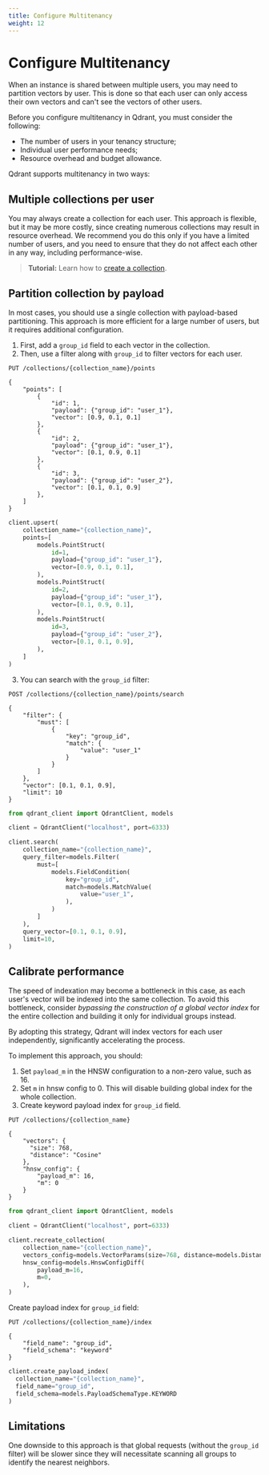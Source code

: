 ```yaml
---
title: Configure Multitenancy
weight: 12
---
```

# Configure Multitenancy

When an instance is shared between multiple users, you may need to partition vectors by user. 
This is done so that each user can only access their own vectors and can't see the vectors of other users.

Before you configure multitenancy in Qdrant, you must consider the following: 
- The number of users in your tenancy structure;
- Individual user performance needs;
- Resource overhead and budget allowance.

Qdrant supports multitenancy in two ways:

## Multiple collections per user

You may always create a collection for each user. This approach is flexible, but it may be more costly, since creating numerous collections may result in resource overhead. We recommend you do this only if you have a limited number of users, and you need to ensure that they do not affect each other in any way, including performance-wise. 

>**Tutorial:** Learn how to [create a collection](../../concepts/collections/).

## Partition collection by payload

In most cases, you should use a single collection with payload-based partitioning. 
This approach is more efficient for a large number of users, but it requires additional configuration.

1. First, add a `group_id` field to each vector in the collection.
2. Then, use a filter along with `group_id` to filter vectors for each user.

```http
PUT /collections/{collection_name}/points

{
    "points": [
        {
            "id": 1,
            "payload": {"group_id": "user_1"},
            "vector": [0.9, 0.1, 0.1]
        },
        {
            "id": 2,
            "payload": {"group_id": "user_1"},
            "vector": [0.1, 0.9, 0.1]
        },
        {
            "id": 3,
            "payload": {"group_id": "user_2"},
            "vector": [0.1, 0.1, 0.9]
        },
    ]
}
```

```python
client.upsert(
    collection_name="{collection_name}",
    points=[
        models.PointStruct(
            id=1,
            payload={"group_id": "user_1"},
            vector=[0.9, 0.1, 0.1],
        ),
        models.PointStruct(
            id=2,
            payload={"group_id": "user_1"},
            vector=[0.1, 0.9, 0.1],
        ),
        models.PointStruct(
            id=3,
            payload={"group_id": "user_2"},
            vector=[0.1, 0.1, 0.9],
        ),
    ]
)
```

3. You can search with the `group_id` filter:

```http
POST /collections/{collection_name}/points/search

{
    "filter": {
        "must": [
            {
                "key": "group_id",
                "match": {
                    "value": "user_1"
                }
            }
        ]
    },
    "vector": [0.1, 0.1, 0.9],
    "limit": 10
}
```

```python
from qdrant_client import QdrantClient, models

client = QdrantClient("localhost", port=6333)

client.search(
    collection_name="{collection_name}",
    query_filter=models.Filter(
        must=[
            models.FieldCondition(
                key="group_id",
                match=models.MatchValue(
                    value="user_1",
                ),
            )
        ]
    ),
    query_vector=[0.1, 0.1, 0.9],
    limit=10,
)
```
## Calibrate performance

The speed of indexation may become a bottleneck in this case, as each user's vector will be indexed into the same collection. To avoid this bottleneck, consider _bypassing the construction of a global vector index_ for the entire collection and building it only for individual groups instead.

By adopting this strategy, Qdrant will index vectors for each user independently, significantly accelerating the process.

To implement this approach, you should:

1. Set `payload_m` in the HNSW configuration to a non-zero value, such as 16.
2. Set `m` in hnsw config to 0. This will disable building global index for the whole collection.
3. Create keyword payload index for `group_id` field.

```http
PUT /collections/{collection_name}

{
    "vectors": {
      "size": 768,
      "distance": "Cosine"
    },
    "hnsw_config": {
        "payload_m": 16,
        "m": 0
    }
}
```

```python
from qdrant_client import QdrantClient, models

client = QdrantClient("localhost", port=6333)

client.recreate_collection(
    collection_name="{collection_name}",
    vectors_config=models.VectorParams(size=768, distance=models.Distance.COSINE),
    hnsw_config=models.HnswConfigDiff(
        payload_m=16,
        m=0,
    ),
)
```

Create payload index for `group_id` field:

```http
PUT /collections/{collection_name}/index

{
    "field_name": "group_id",
    "field_schema": "keyword"
}
```

```python
client.create_payload_index(
  collection_name="{collection_name}", 
  field_name="group_id", 
  field_schema=models.PayloadSchemaType.KEYWORD
)
```

## Limitations

One downside to this approach is that global requests (without the `group_id` filter) will be slower since they will necessitate scanning all groups to identify the nearest neighbors.
